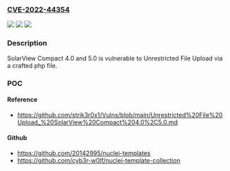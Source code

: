 ### [CVE-2022-44354](https://cve.mitre.org/cgi-bin/cvename.cgi?name=CVE-2022-44354)
![](https://img.shields.io/static/v1?label=Product&message=n%2Fa&color=blue)
![](https://img.shields.io/static/v1?label=Version&message=n%2Fa&color=blue)
![](https://img.shields.io/static/v1?label=Vulnerability&message=n%2Fa&color=brighgreen)

### Description

SolarView Compact 4.0 and 5.0 is vulnerable to Unrestricted File Upload via a crafted php file.

### POC

#### Reference
- https://github.com/strik3r0x1/Vulns/blob/main/Unrestricted%20File%20Upload_%20SolarView%20Compact%204.0%2C5.0.md

#### Github
- https://github.com/20142995/nuclei-templates
- https://github.com/cyb3r-w0lf/nuclei-template-collection


